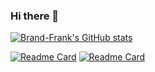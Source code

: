 ### Hi there 👋

<!--
**Brand-Frank/Brand-Frank** is a ✨ _special_ ✨ repository because its `README.md` (this file) appears on your GitHub profile.

Here are some ideas to get you started:

- 🔭 I’m currently working on ...
- 🌱 I’m currently learning ...
- 👯 I’m looking to collaborate on ...
- 🤔 I’m looking for help with ...
- 💬 Ask me about ...
- 📫 How to reach me: ...
- 😄 Pronouns: ...
- ⚡ Fun fact: ...
-->

<!--  GitHub stats  -->
[ ![Brand-Frank's GitHub stats](https://github-readme-stats.vercel.app/api?username=Brand-Frank&show_icons=true&theme=radical)  ](https://github.com/Brand-Frank/)


<!--  Top languages
[ ![Top Langs](https://github-readme-stats.vercel.app/api/top-langs/?username=Brand-Frank&layout=compact) ](https://github.com/Brand-Frank/)
-->

<!--  GitHub Repos  -->
[![Readme Card](https://github-readme-stats.vercel.app/api/pin/?username=Brand-Frank&repo=vim-config)](https://github.com/Brand-Frank/vim-config)
[![Readme Card](https://github-readme-stats.vercel.app/api/pin/?username=Brand-Frank&repo=cjson)](https://github.com/Brand-Frank/cjson)
